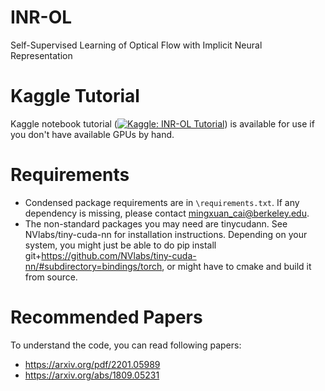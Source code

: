 # INR-OL
Self-Supervised Learning of Optical Flow with Implicit Neural Representation

# Kaggle Tutorial
Kaggle notebook tutorial ([![Kaggle: INR-OL Tutorial](https://img.shields.io/badge/Kaggle-INR--OL%20Tutorial-blue?logo=kaggle)](https://www.kaggle.com/code/matthewmxcai/inr-ol-tutorial)) is available for use if you don't have available GPUs by hand.

# Requirements
* Condensed package requirements are in `\requirements.txt`. If any dependency is missing, please contact mingxuan_cai@berkeley.edu.
* The non-standard packages you may need are tinycudann. See NVlabs/tiny-cuda-nn for installation instructions. Depending on your system, you might just be able to do pip install git+https://github.com/NVlabs/tiny-cuda-nn/#subdirectory=bindings/torch, or might have to cmake and build it from source.

# Recommended Papers
To understand the code, you can read following papers:
* https://arxiv.org/pdf/2201.05989
* https://arxiv.org/abs/1809.05231
